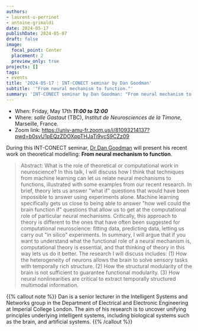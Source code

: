 ```yaml
---
authors:
- laurent-u-perrinet
- antoine-grimaldi
date: 2024-05-17
publishDate: 2024-05-07
draft: false
image:
  focal_point: Center
  placement: 2
  preview_only: true
projects: []
tags:
- events
title: '2024-05-17 : INT-CONECT seminar by Dan Goodman'
subtitle: '"From neural mechanism to function."'
summary: 'INT-CONECT seminar by Dan Goodman: "From neural mechanism to function".'
---
```



* When: Friday, May 17th ***11:00 to 12:00*** 
* Where: _salle Gastaut_ (TBC), _Institut de Neurosciences de la Timone_, Marseille, France.
* Zoom link: https://univ-amu-fr.zoom.us/j/81093214137?pwd=b0svU1pEQzZDOXppTHJaTi9vcS9CZz09

During this INT-CONECT seminar, [Dr Dan Goodman](http://neural-reckoning.org/dan_goodman.html) will present his recent work on theoretical modelling: **From neural mechanism to function**.

> Abstract: What is the role of theoretical or computational work in neuroscience? In this talk, I will discuss how I think that techniques from machine learning can let us relate neural mechanisms to functions, illustrated with some examples from our recent research. In brief, theory lets us answer "what if" questions that would have been impossible to answer using experiments alone. Machine learning specifically gets us close to being able to answer "how well could the brain function if" questions that allow us to get at the computational role of particular neural mechanisms. Critically, this approach to theory is different to the ones that have often been suggested for computational neuroscience: fitting data, predicting data, letting us carry out "in silico" experiments. In summary, I will argue that if you want to understand what the functional role of a neural mechanism is, computational theory is essential, and that thinking of theory in this way lets us do it better. The research I will discuss includes: (1) How the heterogeneity of neurons allows the brain to solve sensory tasks with temporally rich structure. (2) How the structural modularity of the brain is not sufficient to guarantee functional modularity. (3) How neural nonlinearities are critical to extract temporally structured multimodal information.

{{% callout note %}}
Dan is a senior lecturer in the Intelligent Systems and Networks group in the Department of Electrical and Electronic Engineering at Imperial College London. The aim of his research is to uncover unifying principles underlying intelligent systems, including biological systems such as the brain, and artificial systems. {{% /callout %}}
